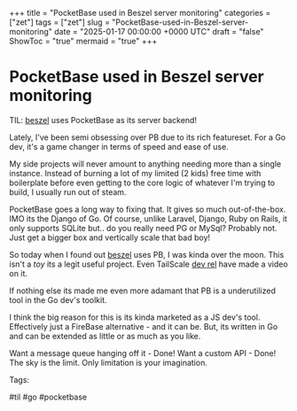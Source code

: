 +++
title = "PocketBase used in Beszel server monitoring"
categories = ["zet"]
tags = ["zet"]
slug = "PocketBase-used-in-Beszel-server-monitoring"
date = "2025-01-17 00:00:00 +0000 UTC"
draft = "false"
ShowToc = "true"
mermaid = "true"
+++

# PocketBase used in Beszel server monitoring

TIL: [beszel] uses PocketBase as its server backend!

Lately, I've been semi obsessing over PB due to its rich featureset. For a Go
dev, it's a game changer in terms of speed and ease of use.

My side projects will never amount to anything needing more than a single
instance. Instead of burning a lot of my limited (2 kids) free time with
boilerplate before even getting to the core logic of whatever I'm trying to
build, I usually run out of steam.

PocketBase goes a long way to fixing that. It gives so much out-of-the-box. IMO
its the Django of Go. Of course, unlike Laravel, Django, Ruby on Rails, it only
supports SQLite but.. do you really need PG or MySql? Probably not. Just get a
bigger box and vertically scale that bad boy!

So today when I found out [beszel] uses PB, I was kinda over the moon. This
isn't a _toy_ its a legit useful project. Even TailScale
[dev rel](https://tailscale.com/blog/video-beszel) have made a video on it.

If nothing else its made me even more adamant that PB is a underutilized tool in
the Go dev's toolkit.

I think the big reason for this is its kinda marketed as a JS dev's tool.
Effectively just a FireBase alternative - and it can be. But, its written in Go
and can be extended as little or as much as you like.

Want a message queue hanging off it - Done! Want a custom API - Done! The sky is
the limit. Only limitation is your imagination.

[beszel]: https://github.com/henrygd/beszel

Tags:

#til #go #pocketbase
